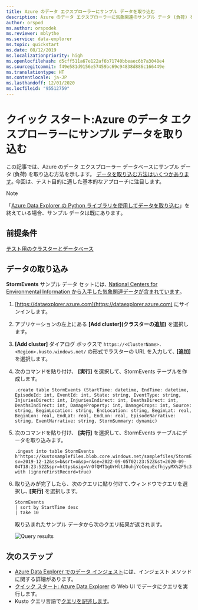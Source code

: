 ```yaml
---
title: Azure のデータ エクスプローラーにサンプル データを取り込む
description: Azure のデータ エクスプローラーに気象関連のサンプル データ (負荷) を取り込む方法を説明します。
author: orspod
ms.author: orspodek
ms.reviewer: mblythe
ms.service: data-explorer
ms.topic: quickstart
ms.date: 08/12/2019
ms.localizationpriority: high
ms.openlocfilehash: d5cff511a67e122af6b71740bbeaec6b7a3048e4
ms.sourcegitcommit: f49e581d9156e57459bc69c94838d886c166449e
ms.translationtype: HT
ms.contentlocale: ja-JP
ms.lasthandoff: 12/01/2020
ms.locfileid: "95512759"
---
```

# <a name="quickstart-ingest-sample-data-into-azure-data-explorer"></a>クイック スタート:Azure のデータ エクスプローラーにサンプル データを取り込む

この記事では、Azure のデータ エクスプローラー データベースにサンプル データ (負荷) を取り込む方法を示します。 [データを取り込む方法はいくつかあります](ingest-data-overview.md)｡ 今回は、テスト目的に適した基本的なアプローチに注目します。

> [!NOTE]
> 「[Azure Data Explorer の Python ライブラリを使用してデータを取り込む](python-ingest-data.md)」を終えている場合、サンプル データは既にあります｡

## <a name="prerequisites"></a>前提条件

[テスト用のクラスターとデータベース](create-cluster-database-portal.md)

## <a name="ingest-data"></a>データの取り込み

**StormEvents** サンプル データ セットには､ [National Centers for Environmental Information から入手した気象関連データが含まれています](https://www.ncdc.noaa.gov/stormevents/)｡

1. [https://dataexplorer.azure.com](https://dataexplorer.azure.com) にサインインします。

1. アプリケーションの左上にある **[Add cluster]\(クラスターの追加\)** を選択します。

1. **[Add cluster]** ダイアログ ボックスで `https://<ClusterName>.<Region>.kusto.windows.net/` の形式でラスターの URL を入力して､ **[追加]** を選択します。

1. 次のコマンドを貼り付け、 **[実行]** を選択して、StormEvents テーブルを作成します。

    ```Kusto
    .create table StormEvents (StartTime: datetime, EndTime: datetime, EpisodeId: int, EventId: int, State: string, EventType: string, InjuriesDirect: int, InjuriesIndirect: int, DeathsDirect: int, DeathsIndirect: int, DamageProperty: int, DamageCrops: int, Source: string, BeginLocation: string, EndLocation: string, BeginLat: real, BeginLon: real, EndLat: real, EndLon: real, EpisodeNarrative: string, EventNarrative: string, StormSummary: dynamic)
    ```
1. 次のコマンドを貼り付け、 **[実行]** を選択して、StormEvents テーブルにデータを取り込みます。

    ```Kusto
    .ingest into table StormEvents h'https://kustosamplefiles.blob.core.windows.net/samplefiles/StormEvents.csv?sv=2019-12-12&ss=b&srt=o&sp=r&se=2022-09-05T02:23:52Z&st=2020-09-04T18:23:52Z&spr=https&sig=VrOfQMT1gUrHltJ8uhjYcCequEcfhjyyMX%2FSc3xsCy4%3D' with (ignoreFirstRecord=true)
    ```

1. 取り込みが完了したら、次のクエリに貼り付けて､ウィンドウでクエリを選択し､ **[実行]** を選択します。

    ```Kusto
    StormEvents
    | sort by StartTime desc
    | take 10
    ```
    取り込まれたサンプル データから次のクエリ結果が返されます。

    ![Query results](media/ingest-sample-data/query-results.png)

## <a name="next-steps"></a>次のステップ

* [Azure Data Explorer でのデータ インジェスト](ingest-data-overview.md)には、インジェスト メソッドに関する詳細があります。
* [クイック スタート: Azure Data Explorer](web-query-data.md) の Web UI でデータにクエリを実行します。
* Kusto クエリ言語で[クエリを記述します](write-queries.md)。
